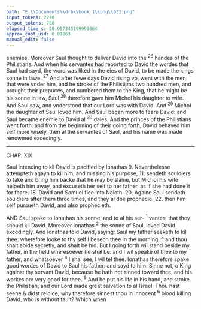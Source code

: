 ```yaml
---
path: "E:\\Documents\\drb\\book_1\\png\\631.png"
input_tokens: 2270
output_tokens: 788
elapsed_time_s: 20.957345199999864
approx_cost_usd: 0.01863
manual_edit: false
---
```

enemies. Moreover Saul thought to deliver David into the
<sup>26</sup> handes of the Philistians. And when his servantes had reported to David the wordes that Saul had sayd, the word was
liked in the eies of David, to be made the kings sonne in lawe.
<sup>27</sup> And after fewe days David rising vp, went with the men
that were vnder him, and he stroke of the Philistijms two
hundred men, and brought their prepuces, and numbered
them to the King, that he might be his sonne in law, Saul
<sup>28</sup> therefore gave him Michol his daughter to wife. And Saul
saw, and vnderstood that our Lord was with David. And
<sup>29</sup> Michol the daughter of Saul loved him. And Saul began
more to feare David: and Saul became enemie to David al
<sup>30</sup> daies. And the princes of the Philistians went forth: and
from the beginning of their going forth, David behaved
him self more wisely, then al the servantes of Saul, and his
name was made renowmed excedingly.

<hr>

CHAP. XIX.

<aside>Saul intending to kil David is pacified by Ionathas 9. Neverthelesse attempteth agayn to kil him, and missing his purpose, 11. sendeth souldiers to take and bring him backe that he may be slaine, but Michol his wife helpeth him away, and excuseth her self to her father, as if she had done it for feare. 18. David and Samuel flee into Naioth. 20. Againe Saul sendeth souldiers after them three times, and they al doe prophecie. 22. then him self pursueth David, and also prophecieth.</aside>

AND Saul spake to Ionathas his sonne, and to al his ser-
<sup>1</sup> vantes, that they should kil David. Moreover Ionathas
<sup>2</sup> the sonne of Saul, loved David excedingly. And Ionathas
told David, saying: Saul my father seeketh to kil thee:
wherefore looke to thy self I besech thee in the morning,
<sup>3</sup> and thou shalt abide secretly, and shalt be hid. But I going
forth wil stand beside my father, in the field wheresoever he
shal be: and I wil speake of thee to my father, and whatsoever
<sup>4</sup> I shal see, I wil tel thee. Ionathas therefore spake good
wordes of David to Saul his father: and sayd to him: Sinne
not, o King against thy servant David, because he hath not
sinned toward thee, and his workes are very good for thee.
<sup>5</sup> And he put his life in his hand, and stroke the Philistian,
and our Lord made great salvation to al Israel. Thou hast
seene & didst reioice, why therefore sinnest thou in innocent
<sup>6</sup> blood killing David, who is without fault? Which when

[^1]: OF KINGES. 611